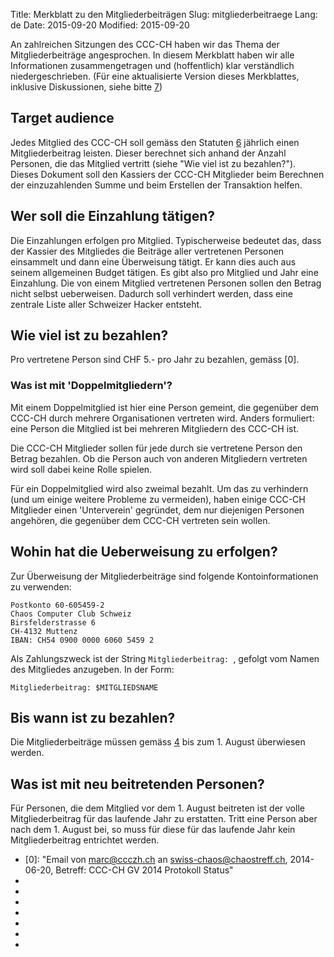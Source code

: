 Title: Merkblatt zu den Mitgliederbeiträgen
Slug: mitgliederbeitraege
Lang: de
Date: 2015-09-20
Modified: 2015-09-20

An zahlreichen Sitzungen des CCC-CH haben wir das Thema der Mitgliederbeiträge angesprochen.
In diesem Merkblatt haben wir alle Informationen zusammengetragen und (hoffentlich) klar verständlich niedergeschrieben.
(Für eine aktualisierte Version dieses Merkblattes, inklusive Diskussionen, siehe bitte [7])

## Target audience
Jedes Mitglied des CCC-CH soll gemäss den Statuten [6] jährlich einen Mitgliederbeitrag leisten. Dieser berechnet sich anhand der Anzahl Personen, die das Mitglied vertritt (siehe "Wie viel ist zu bezahlen?").
Dieses Dokument soll den Kassiers der CCC-CH Mitglieder beim Berechnen der einzuzahlenden Summe und beim Erstellen der Transaktion helfen.

## Wer soll die Einzahlung tätigen?
Die Einzahlungen erfolgen pro Mitglied. Typischerweise bedeutet das, dass der Kassier des Mitgliedes die Beiträge aller vertretenen Personen einsammelt und dann eine Überweisung tätigt. Er kann dies auch aus seinem allgemeinen Budget tätigen.
Es gibt also pro Mitglied und Jahr eine Einzahlung. Die von einem Mitglied vertretenen Personen sollen den Betrag nicht selbst ueberweisen. Dadurch soll verhindert werden, dass eine zentrale Liste aller Schweizer Hacker entsteht.

## Wie viel ist zu bezahlen?
Pro vertretene Person sind CHF 5.- pro Jahr zu bezahlen, gemäss [0].

### Was ist mit 'Doppelmitgliedern'?
Mit einem Doppelmitglied ist hier eine Person gemeint, die gegenüber dem CCC-CH durch mehrere Organisationen vertreten wird. Anders formuliert: eine Person die Mitglied ist bei mehreren Mitgliedern des CCC-CH ist.

Die CCC-CH Mitglieder sollen für jede durch sie vertretene Person den Betrag bezahlen. Ob die Person auch von anderen Mitgliedern vertreten wird soll dabei keine Rolle spielen.

Für ein Doppelmitglied wird also zweimal bezahlt. Um das zu verhindern (und um einige weitere Probleme zu vermeiden), haben einige CCC-CH Mitglieder einen 'Unterverein' gegründet, dem nur diejenigen Personen angehören, die gegenüber dem CCC-CH vertreten sein wollen.

## Wohin hat die Ueberweisung zu erfolgen?
Zur Überweisung der Mitgliederbeiträge sind folgende Kontoinformationen zu verwenden:

```
Postkonto 60-605459-2
Chaos Computer Club Schweiz
Birsfelderstrasse 6
CH-4132 Muttenz
IBAN: CH54 0900 0000 6060 5459 2
```

Als Zahlungszweck ist der String `Mitgliederbeitrag: `, gefolgt vom Namen des Mitgliedes anzugeben. In der Form:

```
Mitgliederbeitrag: $MITGLIEDSNAME
```

## Bis wann ist zu bezahlen?
Die Mitgliederbeiträge müssen gemäss [4] bis zum 1. August überwiesen werden.

## Was ist mit neu beitretenden Personen?
Für Personen, die dem Mitglied vor dem 1. August beitreten ist der volle Mitgliederbeitrag für das laufende Jahr zu erstatten.
Tritt eine Person aber nach dem 1. August bei, so muss für diese für das laufende Jahr kein Mitgliederbeitrag entrichtet werden.

  * [0]: "Email von marc@ccczh.ch an swiss-chaos@chaostreff.ch, 2014-06-20, Betreff: CCC-CH GV 2014 Protokoll Status"
  * [1]: https://pads.ccc.de/uL3MlRqsFb "CCC-CH Treffen im Ruum42 (St.Gallen) am 14.02.2015"
  * [2]: https://pads.ccc.de/2015-04-swisschaos "Swisschaos-gettogether 2015-04-25"
  * [3]: https://pads.ccc.de/jYHXGdg8qt "Chaosversammlung CCC Schweiz vom 2015-06-14"
  * [4]: https://pads.ccc.de/jYHXGdg8qt "CCC-CH GV 2015"
  * [5]: http://ccc-ch.ch/impressum.html "CCC-CH Kontoinformationen"
  * [6]: http://ccc-ch.ch/statuten.html "CCC-CH Statuten"
  * [7]: https://pads.ccc.de/bYDktJ2riW "Merkblatt: CCC-CH Mitgliederbeiträge auf dem Chaospad"
